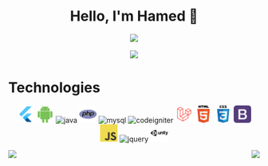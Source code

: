 <h1 align="center">Hello, I'm Hamed 👋</h1>

<p align="center">
<img src="https://komarev.com/ghpvc/?username=HamedTaherpour&label=Profile+Views" />
</p>

<p align="center">
<img height="250" src="https://media.giphy.com/media/L0BMRbmQDOy03Z7A36/giphy.gif" />
</p>


 <h1 align="left">Technologies</h1> 
 
<p align="center">
<img height="35" width="35" src="https://raw.githubusercontent.com/github/explore/80688e429a7d4ef2fca1e82350fe8e3517d3494d/topics/flutter/flutter.png" title="flutter" alt="flutter"/>
<img height="35" width="35" src="https://raw.githubusercontent.com/github/explore/80688e429a7d4ef2fca1e82350fe8e3517d3494d/topics/android/android.png" title="android" alt="android"/>
<img height="35" width="35" src="https://devicons.github.io/devicon/devicon.git/icons/java/java-original.svg" title="java" alt="java"/>
<img height="35" width="35" src="https://raw.githubusercontent.com/github/explore/80688e429a7d4ef2fca1e82350fe8e3517d3494d/topics/php/php.png" title="php" alt="php"/>
<img height="35" width="35" src="https://devicons.github.io/devicon/devicon.git/icons/mysql/mysql-original.svg" title="mysql" alt="mysql"/>
<img height="35" width="35" src="https://devicons.github.io/devicon/devicon.git/icons/codeigniter/codeigniter-plain.svg" title="codeigniter" alt="codeigniter"/>
<img height="35" width="35" src="https://raw.githubusercontent.com/github/explore/80688e429a7d4ef2fca1e82350fe8e3517d3494d/topics/laravel/laravel.png" title="laravel" alt="laravel"/>
<img height="35" width="35" src="https://raw.githubusercontent.com/github/explore/80688e429a7d4ef2fca1e82350fe8e3517d3494d/topics/html/html.png" title="html" alt="html"/>
<img height="35" width="35" src="https://raw.githubusercontent.com/github/explore/80688e429a7d4ef2fca1e82350fe8e3517d3494d/topics/css/css.png" title="css" alt="css"/>
<img height="35" width="35" src="https://raw.githubusercontent.com/github/explore/80688e429a7d4ef2fca1e82350fe8e3517d3494d/topics/bootstrap/bootstrap.png" title="bootstrap" alt="bootstrap"/>
<img height="35" width="35" src="https://raw.githubusercontent.com/github/explore/80688e429a7d4ef2fca1e82350fe8e3517d3494d/topics/javascript/javascript.png" title="javascript" alt="javascript"/>
<img height="35" width="35" src="https://devicons.github.io/devicon/devicon.git/icons/jquery/jquery-plain.svg" title="jquery" alt="jquery"/>
<img height="35" width="35" src="https://raw.githubusercontent.com/github/explore/80688e429a7d4ef2fca1e82350fe8e3517d3494d/topics/unity/unity.png" title="unity" alt="unity"/>
</p>


<img align="left" src="https://github-readme-stats.vercel.app/api/top-langs/?username=HamedTaherpour&hide=html&hide_border=true"/>
<img align="right" src="https://github-readme-stats.vercel.app/api?username=HamedTaherpour&count_private=true&hide_border=true" />
